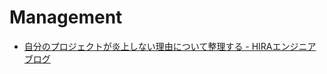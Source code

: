 # Management

- [自分のプロジェクトが炎上しない理由について整理する - HIRAエンジニアブログ](https://hira-k.hatenablog.com/entry/2022/06/19/133727)
